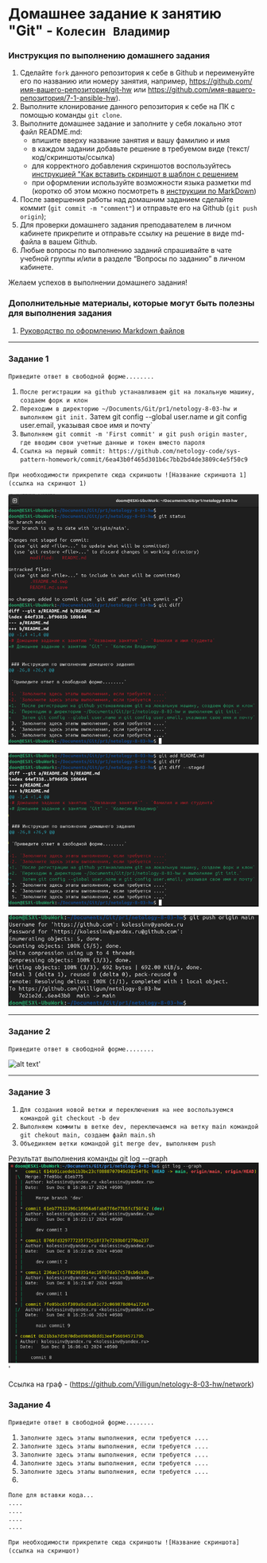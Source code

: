 # Домашнее задание к занятию "Git" - `Колесин Владимир`


### Инструкция по выполнению домашнего задания

   1. Сделайте `fork` данного репозитория к себе в Github и переименуйте его по названию или номеру занятия, например, https://github.com/имя-вашего-репозитория/git-hw или  https://github.com/имя-вашего-репозитория/7-1-ansible-hw).
   2. Выполните клонирование данного репозитория к себе на ПК с помощью команды `git clone`.
   3. Выполните домашнее задание и заполните у себя локально этот файл README.md:
      - впишите вверху название занятия и вашу фамилию и имя
      - в каждом задании добавьте решение в требуемом виде (текст/код/скриншоты/ссылка)
      - для корректного добавления скриншотов воспользуйтесь [инструкцией "Как вставить скриншот в шаблон с решением](https://github.com/netology-code/sys-pattern-homework/blob/main/screen-instruction.md)
      - при оформлении используйте возможности языка разметки md (коротко об этом можно посмотреть в [инструкции  по MarkDown](https://github.com/netology-code/sys-pattern-homework/blob/main/md-instruction.md))
   4. После завершения работы над домашним заданием сделайте коммит (`git commit -m "comment"`) и отправьте его на Github (`git push origin`);
   5. Для проверки домашнего задания преподавателем в личном кабинете прикрепите и отправьте ссылку на решение в виде md-файла в вашем Github.
   6. Любые вопросы по выполнению заданий спрашивайте в чате учебной группы и/или в разделе “Вопросы по заданию” в личном кабинете.
   
Желаем успехов в выполнении домашнего задания!
   
### Дополнительные материалы, которые могут быть полезны для выполнения задания

1. [Руководство по оформлению Markdown файлов](https://gist.github.com/Jekins/2bf2d0638163f1294637#Code)

---

### Задание 1

`Приведите ответ в свободной форме........`

1. `После регистрации на github устанавливаем git на локальную машину, создаем форк и клон`
2. `Переходим в директорию ~/Documents/Git/pr1/netology-8-03-hw и выполняем git init.`
    Затем git config --global user.name и git config user.email, указывая свое имя и почту`
3. `Выполняем git commit -m 'First commit' и git push origin master, где вводим свои учетные данные и токен вместо пароля`
4. `Ссылка на первый commit: https://github.com/netology-code/sys-pattern-homework/commit/6ea43b0f465d301b6c7bb2bd4de3809c4e5f50c9`

`При необходимости прикрепитe сюда скриншоты
![Название скриншота 1](ссылка на скриншот 1)`

![alt text](https://github.com/Villigun/netology-8-03-hw/blob/main/img/hw-8-03-1-1.png)

![alt text](https://github.com/Villigun/netology-8-03-hw/blob/main/img/hw-8-03-1-2.png)

![alt text](https://github.com/Villigun/netology-8-03-hw/blob/main/img/hw-8-03-1-3.png)

---

### Задание 2

`Приведите ответ в свободной форме........`

![alt text](https://github.com/Villigun/netology-8-03-hw/blob/main/.gitignore)'

---

### Задание 3

1. `Для создания новой ветки и переключения на нее воспользуемся командой git checkout -b dev`
2. `Выполняем коммиты в ветке dev, переключаемся на ветку main командой git chekout main, создаем файл main.sh`
3. `Объединяем ветки командой git merge dev, выполняем push`

Результат выполнения команды git log --graph
![alt text](https://github.com/Villigun/netology-8-03-hw/blob/main/img/hw-8-03-3-1.png)'

Ссылка на граф - (https://github.com/Villigun/netology-8-03-hw/network)

### Задание 4

`Приведите ответ в свободной форме........`

1. `Заполните здесь этапы выполнения, если требуется ....`
2. `Заполните здесь этапы выполнения, если требуется ....`
3. `Заполните здесь этапы выполнения, если требуется ....`
4. `Заполните здесь этапы выполнения, если требуется ....`
5. `Заполните здесь этапы выполнения, если требуется ....`
6. 

```
Поле для вставки кода...
....
....
....
....
```

`При необходимости прикрепитe сюда скриншоты
![Название скриншота](ссылка на скриншот)`
